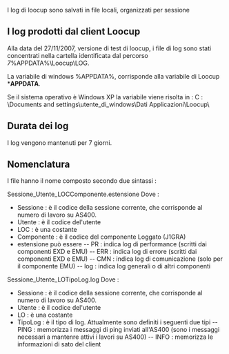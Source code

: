 I log di loocup sono salvati in  file locali, organizzati per sessione
## I log prodotti dal client Loocup
Alla data del 27/11/2007, versione di test di loocup, i file di log sono stati concentrati nella cartella identificata dal percorso
_7_%APPDATA%\Loocup\LOG.

La variabile di windows %APPDATA%, corrisponde alla variabile di Loocup ***APPDATA**.

Se il sistema operativo è Windows XP la variabile viene risolta in : 
C : \Documents and settings\utente_di_windows\Dati Applicazioni\Loocup\
## Durata dei log
I log vengono mantenuti per 7 giorni.
## Nomenclatura
I file hanno  il nome composto secondo due sintassi : 

Sessione_Utente_LOCComponente.estensione
Dove : 

- Sessione :  è il codice della sessione corrente, che corrisponde al numero di lavoro su AS400.
- Utente :  è il codice del'utente
- LOC :  è una costante
- Componente :  è il codice del componente Loggato (J1GRA)
- estensione può essere
-- PR :  indica log di performance (scritti dai componenti EXD e EMU)
-- ERR :  indica log di errore (scritti dai componenti EXD e EMU)
-- CMN :  indica log di comunicazione (solo per il componente EMU)
-- log :  indica log generali o di altri componenti


Sessione_Utente_LOTipoLog.log
Dove : 

- Sessione :  è il codice della sessione corrente, che corrisponde al numero di lavoro su AS400.
- Utente :  è il codice del'utente
- LO :  è una costante
- TipoLog :  è il tipo di log. Attualmente sono definiti i seguenti due tipi
-- PING :  memorizza i messaggi di ping inviati all'AS400 (sono i messaggi necessari a mantenre attivi i lavori su AS400)
-- INFO :  memorizza le informazioni di sato del client

